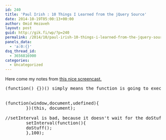 ```yaml
---
id: 240
title: 'Paul Irish : 10 Things I Learned from the jQuery Source'
date: 2014-10-19T05:00:13+00:00
author: Omid Hezaveh
layout: post
guid: http://gik.fi/wp/?p=240
permalink: /2014/10/paul-irish-10-things-i-learned-from-the-jquery-source/
panels_data:
  - 'a:0:{}'
dsq_thread_id:
  - 3656816900
categories:
  - Uncategorized
---
```

Here come my notes from <a href="http://vimeo.com/12529436" target="_blank">this nice screencast.</a>

<pre class="lang:js decode:true " >(function() {})() simply means the function is going to execute itself right away. I always had trouble understaning the jquery statements. (function (window, undefined ) {})(window); . And the first paranthesis is optional!


(function(window,document,udefined){
        })(this, document);
 
//setInterval is bad, because it doesn't wait for the doStuff function to finnish its business.
        setInterval(function(){
        doStuff();
        },100);</pre>